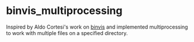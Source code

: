 # binvis_multiprocessing
Inspired by Aldo Cortesi's work on [binvis](https://github.com/cortesi/scurve) and implemented multiprocessing to work with multiple files on a specified directory.
